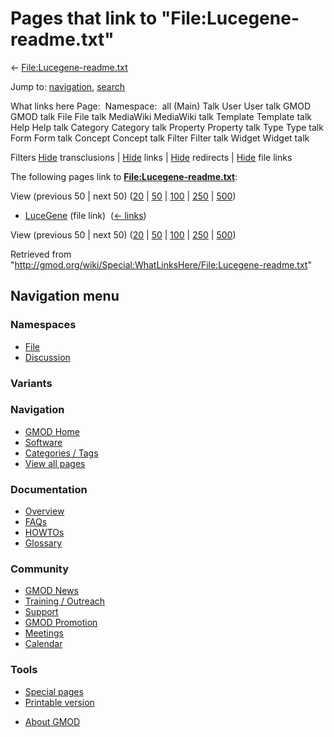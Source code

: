 <div id="mw-page-base" class="noprint">

</div>

<div id="mw-head-base" class="noprint">

</div>

<div id="content" class="mw-body" role="main">

<span id="top"></span>

<div id="mw-js-message" style="display:none;">

</div>



# <span dir="auto">Pages that link to "File:Lucegene-readme.txt"</span>

<div id="bodyContent">

<div id="contentSub">

←
[File:Lucegene-readme.txt](/wiki/File:Lucegene-readme.txt "File:Lucegene-readme.txt")

</div>

<div id="jump-to-nav" class="mw-jump">

Jump to: [navigation](#mw-navigation), [search](#p-search)

</div>

<div id="mw-content-text">

What links here Page:  Namespace:  all (Main) Talk User User talk GMOD
GMOD talk File File talk MediaWiki MediaWiki talk Template Template talk
Help Help talk Category Category talk Property Property talk Type Type
talk Form Form talk Concept Concept talk Filter Filter talk Widget
Widget talk

Filters
[Hide](/mediawiki/index.php?title=Special:WhatLinksHere/File:Lucegene-readme.txt&hidetrans=1 "Special:WhatLinksHere/File:Lucegene-readme.txt")
transclusions \|
[Hide](/mediawiki/index.php?title=Special:WhatLinksHere/File:Lucegene-readme.txt&hidelinks=1 "Special:WhatLinksHere/File:Lucegene-readme.txt")
links \|
[Hide](/mediawiki/index.php?title=Special:WhatLinksHere/File:Lucegene-readme.txt&hideredirs=1 "Special:WhatLinksHere/File:Lucegene-readme.txt")
redirects \|
[Hide](/mediawiki/index.php?title=Special:WhatLinksHere/File:Lucegene-readme.txt&hideimages=1 "Special:WhatLinksHere/File:Lucegene-readme.txt")
file links

The following pages link to
**[File:Lucegene-readme.txt](/wiki/File:Lucegene-readme.txt "File:Lucegene-readme.txt")**:

View (previous 50 \| next 50)
([20](/mediawiki/index.php?title=Special:WhatLinksHere/File:Lucegene-readme.txt&limit=20 "Special:WhatLinksHere/File:Lucegene-readme.txt")
\|
[50](/mediawiki/index.php?title=Special:WhatLinksHere/File:Lucegene-readme.txt&limit=50 "Special:WhatLinksHere/File:Lucegene-readme.txt")
\|
[100](/mediawiki/index.php?title=Special:WhatLinksHere/File:Lucegene-readme.txt&limit=100 "Special:WhatLinksHere/File:Lucegene-readme.txt")
\|
[250](/mediawiki/index.php?title=Special:WhatLinksHere/File:Lucegene-readme.txt&limit=250 "Special:WhatLinksHere/File:Lucegene-readme.txt")
\|
[500](/mediawiki/index.php?title=Special:WhatLinksHere/File:Lucegene-readme.txt&limit=500 "Special:WhatLinksHere/File:Lucegene-readme.txt"))

- [LuceGene](/wiki/LuceGene "LuceGene") (file link) ‎
  <span class="mw-whatlinkshere-tools">([←
  links](/mediawiki/index.php?title=Special:WhatLinksHere&target=LuceGene "Special:WhatLinksHere"))</span>

View (previous 50 \| next 50)
([20](/mediawiki/index.php?title=Special:WhatLinksHere/File:Lucegene-readme.txt&limit=20 "Special:WhatLinksHere/File:Lucegene-readme.txt")
\|
[50](/mediawiki/index.php?title=Special:WhatLinksHere/File:Lucegene-readme.txt&limit=50 "Special:WhatLinksHere/File:Lucegene-readme.txt")
\|
[100](/mediawiki/index.php?title=Special:WhatLinksHere/File:Lucegene-readme.txt&limit=100 "Special:WhatLinksHere/File:Lucegene-readme.txt")
\|
[250](/mediawiki/index.php?title=Special:WhatLinksHere/File:Lucegene-readme.txt&limit=250 "Special:WhatLinksHere/File:Lucegene-readme.txt")
\|
[500](/mediawiki/index.php?title=Special:WhatLinksHere/File:Lucegene-readme.txt&limit=500 "Special:WhatLinksHere/File:Lucegene-readme.txt"))

</div>

<div class="printfooter">

Retrieved from
"<http://gmod.org/wiki/Special:WhatLinksHere/File:Lucegene-readme.txt>"

</div>

<div id="catlinks" class="catlinks catlinks-allhidden">

</div>

<div class="visualClear">

</div>

</div>

</div>

<div id="mw-navigation">

## Navigation menu

<div id="mw-head">



<div id="left-navigation">

<div id="p-namespaces" class="vectorTabs" role="navigation"
aria-labelledby="p-namespaces-label">

### Namespaces

- <span id="ca-nstab-image"><a href="/wiki/File:Lucegene-readme.txt" accesskey="c"
  title="View the file page [c]">File</a></span>
- <span id="ca-talk"><a
  href="/mediawiki/index.php?title=File_talk:Lucegene-readme.txt&amp;action=edit&amp;redlink=1"
  accesskey="t"
  title="Discussion about the content page [t]">Discussion</a></span>

</div>

<div id="p-variants" class="vectorMenu emptyPortlet" role="navigation"
aria-labelledby="p-variants-label">

### 

### Variants[](#)

<div class="menu">

</div>

</div>

</div>





</div>

</div>

</div>

<div id="mw-panel">

<div id="p-logo" role="banner">

<a href="/wiki/Main_Page"
style="background-image: url(http://gmod.org/images/GMOD-cogs.png);"
title="Visit the main page"></a>

</div>

<div id="p-Navigation" class="portal" role="navigation"
aria-labelledby="p-Navigation-label">

### Navigation

<div class="body">

- <span id="n-GMOD-Home">[GMOD Home](/wiki/Main_Page)</span>
- <span id="n-Software">[Software](/wiki/GMOD_Components)</span>
- <span id="n-Categories-.2F-Tags">[Categories /
  Tags](/wiki/Categories)</span>
- <span id="n-View-all-pages">[View all
  pages](/wiki/Special:AllPages)</span>

</div>

</div>

<div id="p-Documentation" class="portal" role="navigation"
aria-labelledby="p-Documentation-label">

### Documentation

<div class="body">

- <span id="n-Overview">[Overview](/wiki/Overview)</span>
- <span id="n-FAQs">[FAQs](/wiki/Category:FAQ)</span>
- <span id="n-HOWTOs">[HOWTOs](/wiki/Category:HOWTO)</span>
- <span id="n-Glossary">[Glossary](/wiki/Glossary)</span>

</div>

</div>

<div id="p-Community" class="portal" role="navigation"
aria-labelledby="p-Community-label">

### Community

<div class="body">

- <span id="n-GMOD-News">[GMOD News](/wiki/GMOD_News)</span>
- <span id="n-Training-.2F-Outreach">[Training /
  Outreach](/wiki/Training_and_Outreach)</span>
- <span id="n-Support">[Support](/wiki/Support)</span>
- <span id="n-GMOD-Promotion">[GMOD
  Promotion](/wiki/GMOD_Promotion)</span>
- <span id="n-Meetings">[Meetings](/wiki/Meetings)</span>
- <span id="n-Calendar">[Calendar](/wiki/Calendar)</span>

</div>

</div>

<div id="p-tb" class="portal" role="navigation"
aria-labelledby="p-tb-label">

### Tools

<div class="body">

- <span id="t-specialpages"><a href="/wiki/Special:SpecialPages" accesskey="q"
  title="A list of all special pages [q]">Special pages</a></span>
- <span id="t-print"><a
  href="/mediawiki/index.php?title=Special:WhatLinksHere/File:Lucegene-readme.txt&amp;printable=yes"
  rel="alternate" accesskey="p"
  title="Printable version of this page [p]">Printable version</a></span>

</div>

</div>

</div>

</div>

<div id="footer" role="contentinfo">

- <span id="footer-places-about">[About
  GMOD](/wiki/GMOD:About "GMOD:About")</span>

<!-- -->






</div>
